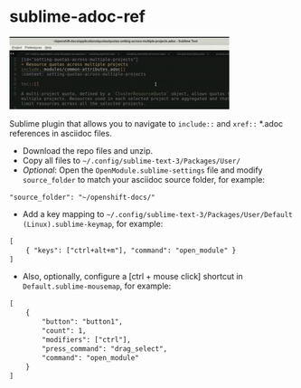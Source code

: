 # sublime-adoc-ref

![adoc follow](adoc-follow.gif)

Sublime plugin that allows you to navigate to `include::` and `xref::` *.adoc references in asciidoc files.

* Download the repo files and unzip. 
* Copy all files to `~/.config/sublime-text-3/Packages/User/`
* *Optional*: Open the `OpenModule.sublime-settings` file and modify `source_folder` to match your asciidoc source folder, for example: 
```
"source_folder": "~/openshift-docs/"
```

* Add a key mapping to `~/.config/sublime-text-3/Packages/User/Default (Linux).sublime-keymap`, for example:
```
[
    { "keys": ["ctrl+alt+m"], "command": "open_module" }
]
```

* Also, optionally, configure a [ctrl + mouse click] shortcut in `Default.sublime-mousemap`, for example: 
```
[
    {
        "button": "button1", 
        "count": 1, 
        "modifiers": ["ctrl"],
        "press_command": "drag_select",
        "command": "open_module"
    }
]
```

